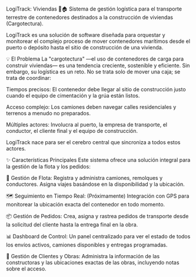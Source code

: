 LogiTrack: Viviendas 🚚🏠
Sistema de gestión logística para el transporte terrestre de contenedores destinados a la construcción de viviendas (Cargotectura).

LogiTrack es una solución de software diseñada para orquestar y monitorear el complejo proceso de mover contenedores marítimos desde el puerto o depósito hasta el sitio de construcción de una vivienda.

💡 El Problema
La "cargotectura" —el uso de contenedores de carga para construir viviendas— es una tendencia creciente, sostenible y eficiente. Sin embargo, su logística es un reto. No se trata solo de mover una caja; se trata de coordinar:

Tiempos precisos: El contenedor debe llegar al sitio de construcción justo cuando el equipo de cimentación y la grúa están listos.

Acceso complejo: Los camiones deben navegar calles residenciales y terrenos a menudo no preparados.

Múltiples actores: Involucra al puerto, la empresa de transporte, el conductor, el cliente final y el equipo de construcción.

LogiTrack nace para ser el cerebro central que sincroniza a todos estos actores.

✨ Características Principales
Este sistema ofrece una solución integral para la gestión de la flota y los pedidos:

🚚 Gestión de Flota: Registra y administra camiones, remolques y conductores. Asigna viajes basándose en la disponibilidad y la ubicación.

🗺️ Seguimiento en Tiempo Real: (Próximamente) Integración con GPS para monitorear la ubicación exacta del contenedor en todo momento.

📦 Gestión de Pedidos: Crea, asigna y rastrea pedidos de transporte desde la solicitud del cliente hasta la entrega final en la obra.

📊 Dashboard de Control: Un panel centralizado para ver el estado de todos los envíos activos, camiones disponibles y entregas programadas.

👷 Gestión de Clientes y Obras: Administra la información de las constructoras y las ubicaciones exactas de las obras, incluyendo notas sobre el acceso.
